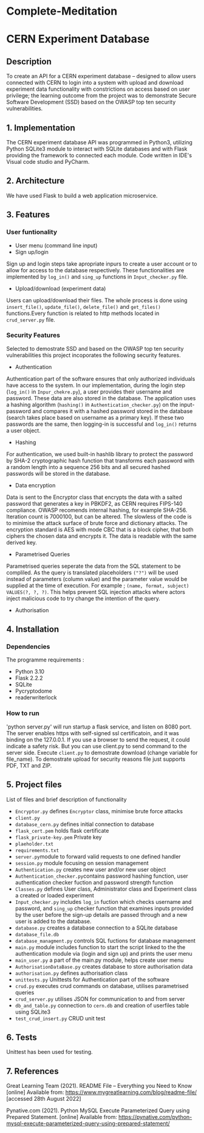 # Complete-Meditation

# CERN Experiment Database

## Description
To create an API for a CERN experiment database – designed to allow users connected with CERN to login into a system with upload and download experiment data functionality with constrictions on access based on user privilege; the learning outcome from the project was to demonstrate Secure Software Development (SSD) based on the OWASP top ten security vulnerabilities. 
## 1. Implementation
The CERN experiment database API was programmed in Python3, utilizing Python SQLite3 module to interact with SQLite databases and with Flask providing the framework to connected each module. Code written in IDE's Visual code studio and PyCharm.
## 2. Architecture 
We have used Flask to build a web application microservice. 
## 3. Features
### User funtionality
* User menu (command line input)
* Sign up/login
  
Sign up and login steps take apropriate inpurs to create a user account 
or to allow for access to the database respectively. These functionalities
are implemented by `log_in()` and `sing_up` functions in `Input_checker.py` file.
* Upload/download (experiment data)

Users can upload/download their files. The whole process is done using `insert_file()`, `update_file()`, `delete_file()` and `get_files()` functions.Every function is related to http methods located in `crud_server.py` file.
### Security Features
Selected to demostrate SSD and based on the OWASP top ten security vulnerabilities this project incoporates the following security features.
* Authentication
  
Authentication part of the software ensures that only authorized individuals 
have access to the system. In our implementation, during the login step 
(`log_in()` in `Inpur_chekre.py`), a user provides their username and password. 
These data are also stored in the database. The application uses a hashing 
algorithm (`hashing()` in `Authentication_checker.py`) on the input-password and
compares it with a hashed password stored in the database (search takes place 
based on username as a primary key). If these two passwords are the same, then 
logging-in is successful and `log_in()` returns a user object.

* Hashing  
  
For authentication, we used built-in hashlib library to protect the password by 
SHA-2 cryptographic hash function that transforms each password with a random 
length into a sequence 256 bits and all secured hashed passwords will be stored
in the database.

* Data encryption

Data is sent to the Encryptor class that encrypts the data with a salted password that generates a key in PBKDF2, as CERN requires FIPS-140 compliance. OWASP recomends internal hashing, for example SHA-256. Iteration count is 7000100, but can be altered. The slowless of the code is to minimise the attack surface of brute force and dictionary attacks. The encryption standard is AES with mode CBC that is a block cipher, that both ciphers the chosen data and encrypts it. The data is readable with the same derived key. 

* Parametrised Queries

Parametrised queries seperate the data from the SQL statement to be compliled. As the query is translated placeholders `("?")`  will be used instead of parameters (column value) and the parameter value would be supplied at the time of execution. For example ; `(name, format, subject) VALUES(?, ?, ?)`. This helps prevent SQL injection attacks where actors inject malicious code to try change the intention of the query.

* Authorisation
## 4. Installation
### Dependencies 
The programme requirements :
* Python 3.10
* Flask 2.2.2 
* SQLite
* Pycryptodome
* readerwriterlock
### How to run
'python server.py' will run startup a flask service, and listen on 8080 port. The server enables https with self-signed ssl certificatoin, and it was binding on the 127.0.0.1. If you use a browser to send the request, it could indicate a safety risk. But you can use client.py to send command to the server side. Execute `client.py` to demostrate download (change variable for file_name). To demostrate upload for security reasons file just supports PDF, TXT and ZIP.
## 5. Project files
List of files and brief description of functionality
* `Encryptor.py` defines `Encryptor` class, minimise brute force attacks 
* `client.py`
* `database_cern.py` defines initial connection to database
* `flask_cert.pem` holds flask certificate 
* `flask_private-key.pem` Private key
* `plaeholder.txt`
* `requirements.txt`
* `server.py`module to forward valid requests to one defined handler
* `session.py` module focusing on session management
* `Authentication.py` creates new user and/or new user object
* `Authentication_checker.py`contains password hashing function, user authentication checker fuction and password strength function
* `Classes.py` defines User class, Administrator class and Experiment class a created or loaded experiment
* `Input_checker.py` includes `log_in` fuction which checks username and password, and  `sing_up` checker function that examines inputs provided by the
    user before the sign-up details are passed through and a new user is added to the database.
* `database.py` creates a database connection to a SQLite database
* `database_file.db`
* `database_managment.py` controls SQL fuctions for database management
* `main.py` module includes function to start the script linked to the the authentication module via (login and sign up) and prints the user menu
* `main_user.py` a part of the main.py module, helps create user menu
* `AuthorisationDataBase.py` creates database to store authorisation data
* `authorisation.py` defines authorisation class 
* `unittests.py` Unittests for Authentication part of the software
* `crud.py` executes crud commands on database, utilises parametrised queries
* `crud_server.py` utilises JSON for communication to and from server
* `db_and_table.py` connection to `cern.db` and creation of userfiles table using SQLite3 
* `test_crud_insert.py` CRUD unit test

## 6. Tests
Unittest has been used for testing.
 
## 7. References
Great Learning Team (2021). README File – Everything you Need to Know [online] Available from:
https://www.mygreatlearning.com/blog/readme-file/ [accessed 28th August 2022]

Pynative.com (2021). Python MySQL Execute Parameterized Query using Prepared Statement. [online] Available from:
https://pynative.com/python-mysql-execute-parameterized-query-using-prepared-statement/
